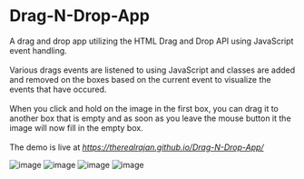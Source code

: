 # Drag-N-Drop-App
A drag and drop app utilizing the HTML Drag and Drop API using JavaScript event handling.
<br><br>
Various drags events are listened to using JavaScript and classes are added and removed on the boxes based on the current event to visualize the events that have occured.<br><br>
When you click and hold on the image in the first box, you can drag it to another box that is empty and as soon as you leave the mouse button it the image will now fill in the empty box.<br><br>
The demo is live at *https://therealrajan.github.io/Drag-N-Drop-App/*

![image](https://user-images.githubusercontent.com/22878736/129021468-ab58d8d1-da87-4255-b7f6-8d25d3df350d.png)
![image](https://user-images.githubusercontent.com/22878736/129021504-85d20b9d-9129-4a61-8f93-73e48c086529.png)
![image](https://user-images.githubusercontent.com/22878736/129021588-eaeb8f92-71ff-4c00-85ef-a9ef3e07ba47.png)
![image](https://user-images.githubusercontent.com/22878736/129021653-f76e7890-4b10-4501-b21d-0714c0214cfa.png)



